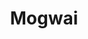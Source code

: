 ---
title: "Mogwai"
summary: "Scottish 'post-rock' band formed in Glasgow in 1995 by Stuart Braithwaite , Dominic Aitchison and Martin Bulloch . John Cummings soon joined in as an additional guitarist. Brendan O'Hare , joined the band temporarily in 1997 and helped make their debut LP *Young Team*. O'Hare left the band at the end of 1997. After touring with the band in the summer of 1998, the multi-instrumentalist Barry Burns was asked to join Mogwai as a full-time member."
image: "mogwai.jpg"
apple_music_artist_url: "https://music.apple.com/gb/artist/mogwai/2989748"
---